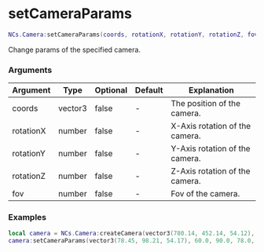 # setCameraParams

```lua
NCs.Camera:setCameraParams(coords, rotationX, rotationY, rotationZ, fov)
```
Change params of the specified camera.

### Arguments
| Argument  | Type    | Optional | Default | Explanation                    |
|-----------|---------|----------|---------|--------------------------------|
| coords    | vector3 | false    | -       | The position of the camera.    |    
| rotationX | number  | false    | -       | X-Axis rotation of the camera. |
| rotationY | number  | false    | -       | Y-Axis rotation of the camera. |
| rotationZ | number  | false    | -       | Z-Axis rotation of the camera. |
| fov       | number  | false    | -       | Fov of the camera.             |

### Examples
```lua
local camera = NCs.Camera:createCamera(vector3(780.14, 452.14, 54.12), 180.0)
camera:setCameraParams(vector3(78.45, 98.21, 54.17), 60.0, 90.0, 78.0, 30.0)
```